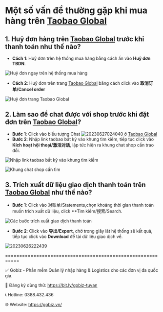 # Một số vấn đề thường gặp khi mua hàng trên [Taobao Global](https://distributor.taobao.global/) 
## 1.	Huỷ đơn hàng trên [Taobao Global](https://distributor.taobao.global/) trước khi thanh toán như thế nào?
-	**Cách 1**: Huỷ đơn trên hệ thống mua hàng bằng cách ấn vào **Huỷ đơn TBDN**.

![Huỷ đơn ngay trên hệ thống mua hàng](https://github.com/gobizvn/gobiz-docs/assets/137056249/1c93f1d9-80b2-4257-864c-fac766bd79b7)

-	**Cách 2**: Huỷ đơn trên trang [Taobao Global](https://distributor.taobao.global/) bằng cách click vào **取消订单/Cancel order**

![Huỷ đơn trang Taobao Global](https://github.com/gobizvn/gobiz-docs/assets/137056249/117d1e5b-099f-4524-841a-c6bab5a4f1c6)

## 2.	Làm sao để chat được với shop trước khi đặt đơn trên  [Taobao Global](https://distributor.taobao.global/)?
-	**Bước 1**: Click vào biểu tượng Chat ![20230627024040](https://github.com/gobizvn/gobiz-docs/assets/137056249/fdcf3e70-8106-4fb5-a741-109eab21f24e) ở [Taobao Global](https://distributor.taobao.global/)
-	**Bước 2**: Nhập link taobao bất kỳ vào khung tìm kiếm, tiếp tục click vào **Kích hoạt hội thoại/激活对话**, lập tức hiện ra khung chat shop cần trao đổi.

![Nhập link taobao bất kỳ vào khung tìm kiếm](https://github.com/gobizvn/gobiz-docs/assets/137056249/be28471a-56d1-4726-a784-4f28975b481c)

![Khung chat shop cần tìm](https://github.com/gobizvn/gobiz-docs/assets/137056249/d93820c6-2808-4d24-bee1-856be07f35b3)

## 3.	Trích xuất dữ liệu giao dịch thanh toán trên [Taobao Global](https://distributor.taobao.global/) như thế nào?
-	**Bước 1**: Click vào 对账单/Statements,chọn khoảng thời gian thanh toán muốn trích xuất dữ liệu, click **Tìm kiếm/搜索/Search.

![Các bước trích xuất giao dịch thanh toán](https://github.com/gobizvn/gobiz-docs/assets/137056249/04a9618f-d8bf-4e30-92f6-5e8520b55ae1)

-	**Bước 2**: Click vào **导出/Export**, chờ trong giây lát hệ thống sẽ kết quả, tiếp tục click vào **Download** để tải dữ liệu giao dịch về.

![20230626222439](https://github.com/gobizvn/gobiz-docs/assets/137056249/93c86322-93cb-421a-9af3-2e4be69660b1)

===========================================================

✅ Gobiz - Phần mềm Quản lý nhập hàng & Logistics cho các đơn vị đa quốc gia.

📌 Đăng ký dùng thử: https://bit.ly/gobiz-tuvan

📞 Hotline: 0388.432.436

🌐 Website: https://gobiz.vn/


